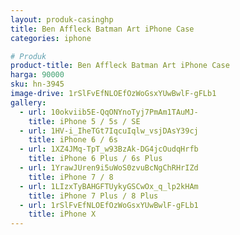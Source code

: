 ```yaml
---
layout: produk-casinghp
title: Ben Affleck Batman Art iPhone Case
categories: iphone

# Produk
product-title: Ben Affleck Batman Art iPhone Case
harga: 90000
sku: hn-3945
image-drive: 1rSlFvEfNLOEfOzWoGsxYUwBwlF-gFLb1
gallery:
  - url: 10okviib5E-QqONYnoTyj7PmAm1TAuMJ-
    title: iPhone 5 / 5s / SE
  - url: 1HV-i_IheTGt7IqcuIqlw_vsjDAsY39cj
    title: iPhone 6 / 6s
  - url: 1XZ4JMq-TpT_w93BzAk-DG4jcOudqHrfb
    title: iPhone 6 Plus / 6s Plus
  - url: 1YrawJUren9i5uWoS0zvuBcNgChRHrIZd
    title: iPhone 7 / 8
  - url: 1LIzxTyBAHGFTUykyGSCwOx_q_lp2kHAm
    title: iPhone 7 Plus / 8 Plus
  - url: 1rSlFvEfNLOEfOzWoGsxYUwBwlF-gFLb1
    title: iPhone X
---
```

